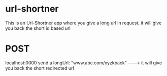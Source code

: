 # url-shortner
This is an Url-Shortner app where you give a long url in request, it will give you back the short id based url


<h1> POST </h1>
<p>localhost:0000 send a longUrl: "www.abc.com/xyzkback" ---> it will give you back the short redirected url</p>
